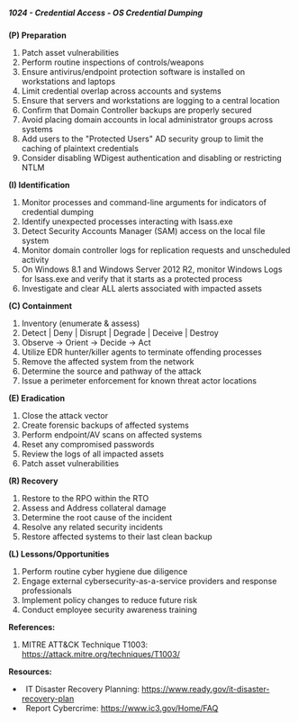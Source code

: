 ##### **1024 - Credential Access - OS Credential Dumping**

**(P) Preparation**

1.  Patch asset vulnerabilities
2.  Perform routine inspections of controls/weapons
3.  Ensure antivirus/endpoint protection software is installed on workstations and laptops
4.  Limit credential overlap across accounts and systems
5.  Ensure that servers and workstations are logging to a central location
6.  Confirm that Domain Controller backups are properly secured
7.  Avoid placing domain accounts in local administrator groups across systems
8.  Add users to the "Protected Users" AD security group to limit the caching of plaintext credentials
9.  Consider disabling WDigest authentication and disabling or restricting NTLM

**(I) Identification**

1.  Monitor processes and command-line arguments for indicators of credential dumping
2.  Identify unexpected processes interacting with lsass.exe
3.  Detect Security Accounts Manager (SAM) access on the local file system
4.  Monitor domain controller logs for replication requests and unscheduled activity
5.  On Windows 8.1 and Windows Server 2012 R2, monitor Windows Logs for lsass.exe and verify that it starts as a protected process
6.  Investigate and clear ALL alerts associated with impacted assets

**(C) Containment**

1.  Inventory (enumerate & assess)
2.  Detect | Deny | Disrupt | Degrade | Deceive | Destroy
3.  Observe -> Orient -> Decide -> Act
4.  Utilize EDR hunter/killer agents to terminate offending processes
5.  Remove the affected system from the network
6.  Determine the source and pathway of the attack
7.  Issue a perimeter enforcement for known threat actor locations

**(E) Eradication**

1.  Close the attack vector
2.  Create forensic backups of affected systems
3.  Perform endpoint/AV scans on affected systems
4.  Reset any compromised passwords
5.  Review the logs of all impacted assets
6.  Patch asset vulnerabilities

**(R) Recovery**

1.  Restore to the RPO within the RTO
2.  Assess and Address collateral damage
3.  Determine the root cause of the incident
4.  Resolve any related security incidents
5.  Restore affected systems to their last clean backup

**(L) Lessons/Opportunities**

1.  Perform routine cyber hygiene due diligence
2.  Engage external cybersecurity-as-a-service providers and response professionals
3.  Implement policy changes to reduce future risk
4.  Conduct employee security awareness training

**References:**

1.  MITRE ATT&CK Technique T1003: https://attack.mitre.org/techniques/T1003/

**Resources:**


*    IT Disaster Recovery Planning: https://www.ready.gov/it-disaster-recovery-plan
*    Report Cybercrime: https://www.ic3.gov/Home/FAQ


  

